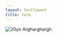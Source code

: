 ```yaml
---
layout: testlayout
title: Yarp
---
```


![20yo]({{site.github.url}}/assets/comics/20yo.jpeg)
Argharghargh
